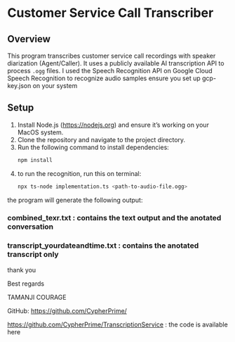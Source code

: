 # Customer Service Call Transcriber

## Overview
This program transcribes customer service call recordings with speaker diarization (Agent/Caller). It uses a publicly available AI transcription API to process `.ogg` files. I used the Speech Recognition API on Google Cloud Speech Recognition to recognize audio samples
ensure you set up gcp-key.json on your system
## Setup

1. Install Node.js (https://nodejs.org) and ensure it’s working on your MacOS system.
2. Clone the repository and navigate to the project directory.
3. Run the following command to install dependencies:
   ```bash
   npm install

4. to run the recognition, run this on terminal:
   ```bash
   npx ts-node implementation.ts <path-to-audio-file.ogg>

the program will generate the following output:

### combined_texr.txt : contains the text output and the anotated conversation

### transcript_yourdateandtime.txt : contains the anotated transcript only


thank you

Best regards

TAMANJI COURAGE 


GitHub: https://github.com/CypherPrime/

https://github.com/CypherPrime/TranscriptionService : the code is available here
